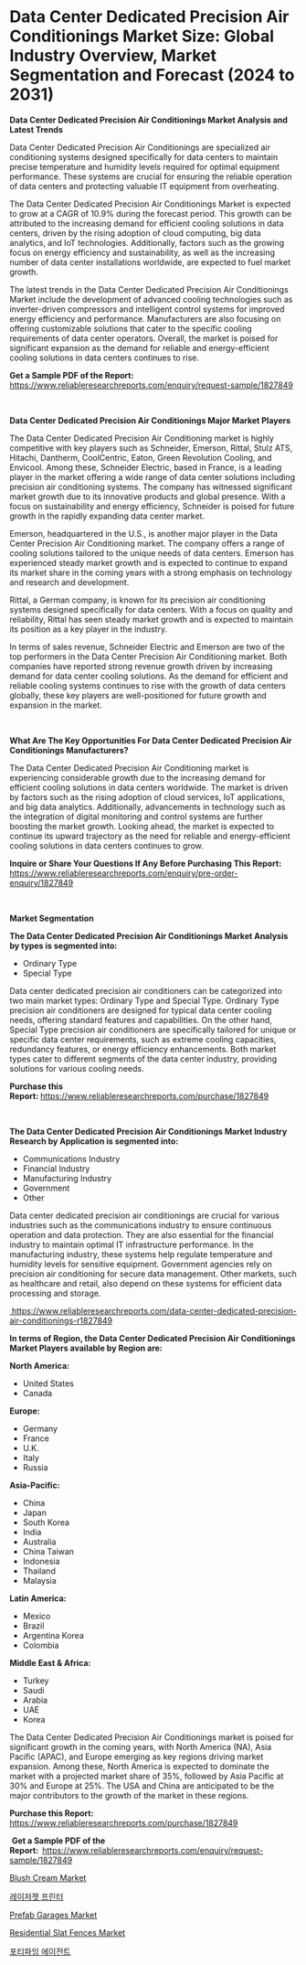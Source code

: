 <p><h1>Data Center Dedicated Precision Air Conditionings Market Size: Global Industry Overview, Market Segmentation and Forecast (2024 to 2031)</h1></p><p><strong>Data Center Dedicated Precision Air Conditionings Market Analysis and Latest Trends</strong></p>
<p><p>Data Center Dedicated Precision Air Conditionings are specialized air conditioning systems designed specifically for data centers to maintain precise temperature and humidity levels required for optimal equipment performance. These systems are crucial for ensuring the reliable operation of data centers and protecting valuable IT equipment from overheating.</p><p>The Data Center Dedicated Precision Air Conditionings Market is expected to grow at a CAGR of 10.9% during the forecast period. This growth can be attributed to the increasing demand for efficient cooling solutions in data centers, driven by the rising adoption of cloud computing, big data analytics, and IoT technologies. Additionally, factors such as the growing focus on energy efficiency and sustainability, as well as the increasing number of data center installations worldwide, are expected to fuel market growth.</p><p>The latest trends in the Data Center Dedicated Precision Air Conditionings Market include the development of advanced cooling technologies such as inverter-driven compressors and intelligent control systems for improved energy efficiency and performance. Manufacturers are also focusing on offering customizable solutions that cater to the specific cooling requirements of data center operators. Overall, the market is poised for significant expansion as the demand for reliable and energy-efficient cooling solutions in data centers continues to rise.</p></p>
<p><strong>Get a Sample PDF of the Report:&nbsp;</strong> <a href="https://www.reliableresearchreports.com/enquiry/request-sample/1827849">https://www.reliableresearchreports.com/enquiry/request-sample/1827849</a></p>
<p>&nbsp;</p>
<p><strong>Data Center Dedicated Precision Air Conditionings Major Market Players</strong></p>
<p><p>The Data Center Dedicated Precision Air Conditioning market is highly competitive with key players such as Schneider, Emerson, Rittal, Stulz ATS, Hitachi, Dantherm, CoolCentric, Eaton, Green Revolution Cooling, and Envicool. Among these, Schneider Electric, based in France, is a leading player in the market offering a wide range of data center solutions including precision air conditioning systems. The company has witnessed significant market growth due to its innovative products and global presence. With a focus on sustainability and energy efficiency, Schneider is poised for future growth in the rapidly expanding data center market.</p><p>Emerson, headquartered in the U.S., is another major player in the Data Center Precision Air Conditioning market. The company offers a range of cooling solutions tailored to the unique needs of data centers. Emerson has experienced steady market growth and is expected to continue to expand its market share in the coming years with a strong emphasis on technology and research and development.</p><p>Rittal, a German company, is known for its precision air conditioning systems designed specifically for data centers. With a focus on quality and reliability, Rittal has seen steady market growth and is expected to maintain its position as a key player in the industry.</p><p>In terms of sales revenue, Schneider Electric and Emerson are two of the top performers in the Data Center Precision Air Conditioning market. Both companies have reported strong revenue growth driven by increasing demand for data center cooling solutions. As the demand for efficient and reliable cooling systems continues to rise with the growth of data centers globally, these key players are well-positioned for future growth and expansion in the market.</p></p>
<p>&nbsp;</p>
<p><strong>What Are The Key Opportunities For Data Center Dedicated Precision Air Conditionings Manufacturers?</strong></p>
<p><p>The Data Center Dedicated Precision Air Conditioning market is experiencing considerable growth due to the increasing demand for efficient cooling solutions in data centers worldwide. The market is driven by factors such as the rising adoption of cloud services, IoT applications, and big data analytics. Additionally, advancements in technology such as the integration of digital monitoring and control systems are further boosting the market growth. Looking ahead, the market is expected to continue its upward trajectory as the need for reliable and energy-efficient cooling solutions in data centers continues to grow.</p></p>
<p><strong>Inquire or Share Your Questions If Any Before Purchasing This Report:</strong> <a href="https://www.reliableresearchreports.com/enquiry/pre-order-enquiry/1827849">https://www.reliableresearchreports.com/enquiry/pre-order-enquiry/1827849</a></p>
<p>&nbsp;</p>
<p><strong>Market Segmentation</strong></p>
<p><strong>The Data Center Dedicated Precision Air Conditionings Market Analysis by types is segmented into:</strong></p>
<p><ul><li>Ordinary Type</li><li>Special Type</li></ul></p>
<p><p>Data center dedicated precision air conditioners can be categorized into two main market types: Ordinary Type and Special Type. Ordinary Type precision air conditioners are designed for typical data center cooling needs, offering standard features and capabilities. On the other hand, Special Type precision air conditioners are specifically tailored for unique or specific data center requirements, such as extreme cooling capacities, redundancy features, or energy efficiency enhancements. Both market types cater to different segments of the data center industry, providing solutions for various cooling needs.</p></p>
<p><strong>Purchase this Report:&nbsp;</strong><a href="https://www.reliableresearchreports.com/purchase/1827849">https://www.reliableresearchreports.com/purchase/1827849</a></p>
<p>&nbsp;</p>
<p><strong>The Data Center Dedicated Precision Air Conditionings Market Industry Research by Application is segmented into:</strong></p>
<p><ul><li>Communications Industry</li><li>Financial Industry</li><li>Manufacturing Industry</li><li>Government</li><li>Other</li></ul></p>
<p><p>Data center dedicated precision air conditionings are crucial for various industries such as the communications industry to ensure continuous operation and data protection. They are also essential for the financial industry to maintain optimal IT infrastructure performance. In the manufacturing industry, these systems help regulate temperature and humidity levels for sensitive equipment. Government agencies rely on precision air conditioning for secure data management. Other markets, such as healthcare and retail, also depend on these systems for efficient data processing and storage.</p></p>
<p><a href="https://www.reliableresearchreports.com/data-center-dedicated-precision-air-conditionings-r1827849">&nbsp;https://www.reliableresearchreports.com/data-center-dedicated-precision-air-conditionings-r1827849</a></p>
<p><strong>In terms of Region, the Data Center Dedicated Precision Air Conditionings Market Players available by Region are:</strong></p>
<p>
    <p> <strong> North America: </strong>
        <ul>
            <li>United States</li>
            <li>Canada</li>
        </ul>
        </p> 
    <p> <strong> Europe: </strong>
        <ul>
            <li>Germany</li>
            <li>France</li>
            <li>U.K.</li>
            <li>Italy</li>
            <li>Russia</li>
        </ul>
        </p> 
    <p> <strong> Asia-Pacific: </strong>
        <ul>
            <li>China</li>
            <li>Japan</li>
            <li>South Korea</li>
            <li>India</li>
            <li>Australia</li>
            <li>China Taiwan</li>
            <li>Indonesia</li>
            <li>Thailand</li>
            <li>Malaysia</li>
        </ul>
        </p> 
    <p> <strong> Latin America: </strong>
        <ul>
            <li>Mexico</li>
            <li>Brazil</li>
            <li>Argentina Korea</li>
            <li>Colombia</li>
        </ul>
        </p> 
    <p> <strong> Middle East & Africa: </strong>
        <ul>
            <li>Turkey</li>
            <li>Saudi</li>
            <li>Arabia</li>
            <li>UAE</li>
            <li>Korea</li>
        </ul>
    </p>
    </p>
<p><p>The Data Center Dedicated Precision Air Conditionings market is poised for significant growth in the coming years, with North America (NA), Asia Pacific (APAC), and Europe emerging as key regions driving market expansion. Among these, North America is expected to dominate the market with a projected market share of 35%, followed by Asia Pacific at 30% and Europe at 25%. The USA and China are anticipated to be the major contributors to the growth of the market in these regions.</p></p>
<p><strong>Purchase this Report: </strong><a href="https://www.reliableresearchreports.com/purchase/1827849">https://www.reliableresearchreports.com/purchase/1827849</a></p>
<p>&nbsp;<strong>Get a Sample PDF of the Report:&nbsp;&nbsp;</strong><a href="https://www.reliableresearchreports.com/enquiry/request-sample/1827849">https://www.reliableresearchreports.com/enquiry/request-sample/1827849</a></p>
<p><strong></strong></p>
<p><p><a href="https://medium.com/@nyahmertz1962/global-blush-cream-market-size-share-analysis-by-product-type-by-application-by-region-2ee3f946d3d6">Blush Cream Market</a></p><p><a href="https://github.com/berlianaparadilla48/Market-Research-Report-List-2/blob/main/176884271144.md">레이저젯 프린터</a></p><p><a href="https://medium.com/@raygrimes99/prefab-garages-market-market-segmentation-geographical-regions-and-market-forcast-till-2031-9aaf632db886">Prefab Garages Market</a></p><p><a href="https://github.com/amirhossen31/Market-Research-Report-List-1/blob/main/residential-slat-fences-market.md">Residential Slat Fences Market</a></p><p><a href="https://github.com/mdmazharulnwr786/Market-Research-Report-List-2/blob/main/604339571145.md">포티파잉 에이전트</a></p></p>